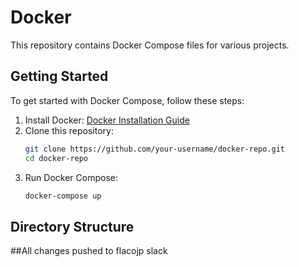 # Docker

This repository contains Docker Compose files for various projects.

## Getting Started

To get started with Docker Compose, follow these steps:

1. Install Docker: [Docker Installation Guide](https://docs.docker.com/get-docker/)
2. Clone this repository:
    ```sh
    git clone https://github.com/your-username/docker-repo.git
    cd docker-repo
    ```
3. Run Docker Compose:
    ```sh
    docker-compose up
    ```

## Directory Structure

##All changes pushed to flacojp slack